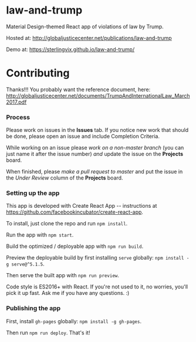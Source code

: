# law-and-trump
Material Design-themed React app of violations of law by Trump.

Hosted at: http://globaljusticecenter.net/publications/law-and-trump

Demo at: https://sterlingvix.github.io/law-and-trump/

# Contributing

Thanks!!! You probably want the reference document, here: http://globaljusticecenter.net/documents/TrumpAndInternationalLaw_March2017.pdf

### Process

Please work on issues in the **Issues** tab. If you notice new work that should be done, please open an issue and include Completion Criteria.

While working on an issue please *work on a non-master branch* (you can just name it after the issue number) *and* update the issue on the **Projects** board.

When finished, please *make a pull request to master* and put the issue in the *Under Review* column of the **Projects** board.

### Setting up the app

This app is developed with Create React App -- instructions at https://github.com/facebookincubator/create-react-app.

To install, just clone the repo and run `npm install`.

Run the app with `npm start`.

Build the optimized / deployable app with `npm run build`.

Preview the deployable build by first installing `serve` globally: `npm install -g serve@^5.1.5`.

Then serve the built app with `npm run preview`.

Code style is ES2016+ with React. If you're not used to it, no worries, you'll pick it up fast. Ask me if you have any questions. :)

### Publishing the app

First, install `gh-pages` globally: `npm install -g gh-pages`.

Then run `npm run deploy`. That's it!
